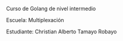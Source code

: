 Curso de Golang de nivel intermedio

Escuela: Multiplexación

Estudiante: Christian Alberto Tamayo Robayo